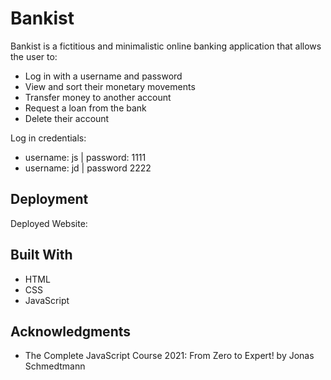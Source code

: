 # Bankist

Bankist is a fictitious and minimalistic online banking application that allows the user to:

- Log in with a username and password
- View and sort their monetary movements
- Transfer money to another account
- Request a loan from the bank
- Delete their account


Log in credentials:
- username: js | password: 1111
- username: jd | password 2222


## Deployment

Deployed Website: 

## Built With

  * HTML
  * CSS
  * JavaScript

## Acknowledgments

  * The Complete JavaScript Course 2021: From Zero to Expert! by Jonas Schmedtmann
